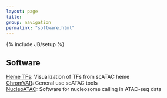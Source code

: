 ```yaml
---
layout: page
title: 
group: navigation
permalink: "software.html"
---
```

{% include JB/setup %}

Software
------------

[Heme TFs](https://schemer.buenrostrolab.com): Visualization of TFs from scATAC heme
<br>[ChromVAR](https://github.com/GreenleafLab/chromVAR): General use scATAC tools
<br>[NucleoATAC](http://nucleoatac.readthedocs.io/en/latest/): Software for nucleosome calling in ATAC-seq data
